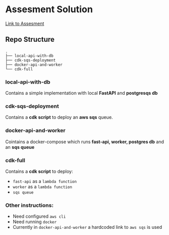 # Assesment Solution

[Link to Assesment](https://docs.google.com/document/d/1qhKdmbC6C4m9gKZ3GWXV12Ljz30SOoFyfrYxOCo8apg/edit#heading=h.8n084zlzrkhc)


## Repo Structure

```
.
├── local-api-with-db
├── cdk-sqs-deployment
├── docker-api-and-worker
└── cdk-full
```

### local-api-with-db

Contains a simple implementation with local **FastAPI** and **postgresqs db**
### cdk-sqs-deployment

Contains a **cdk script** to deploy an **aws sqs** queue. 

### docker-api-and-worker

Cointains a docker-compose which runs **fast-api, worker, postgres db** and an **sqs queue**

### cdk-full

Contains a **cdk script** to deploy: 
  - `fast-api` as a `lambda function`
  - `worker` as a `lambda function`
  - `sqs queue`


### Other instructions: 
- Need configured `aws cli`
- Need running `docker`
- Currently in `docker-api-and-worker` a hardcoded link to `aws sqs`  is used 